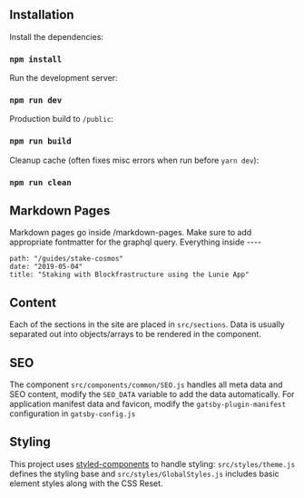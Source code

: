 ## Installation

Install the dependencies:

### `npm install`

Run the development server:

### `npm run dev`

Production build to `/public`:

### `npm run build`

Cleanup cache (often fixes misc errors when run before `yarn dev`):

### `npm run clean`


## Markdown Pages
Markdown pages go inside /markdown-pages. Make sure to add appropriate fontmatter for the graphql query. Everything inside ----

```
path: "/guides/stake-cosmos"
date: "2019-05-04"
title: "Staking with Blockfrastructure using the Lunie App"
```

## Content

Each of the sections in the site are placed in `src/sections`. Data is usually separated out into objects/arrays to be rendered in the component.

## SEO

The component `src/components/common/SEO.js` handles all meta data and SEO content, modify the `SEO_DATA` variable to add the data automatically. For application manifest data and favicon, modify the `gatsby-plugin-manifest` configuration in `gatsby-config.js`

## Styling

This project uses [styled-components]() to handle styling: `src/styles/theme.js` defines the styling base and `src/styles/GlobalStyles.js` includes basic element styles along with the CSS Reset.

